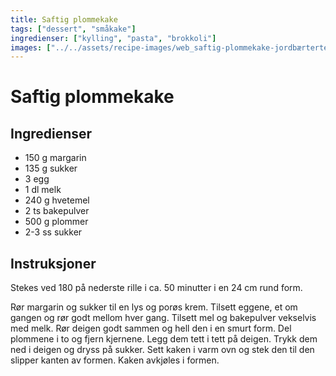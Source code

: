 ```yaml
---
title: Saftig plommekake
tags: ["dessert", "småkake"]
ingredienser: ["kylling", "pasta", "brokkoli"]
images: ["../../assets/recipe-images/web_saftig-plommekake-jordbærterte.jpg"]
---
```


# Saftig plommekake

## Ingredienser

- 150 g margarin
- 135 g sukker
- 3 egg
- 1 dl melk
- 240 g hvetemel
- 2 ts bakepulver
- 500 g plommer
- 2-3 ss sukker

## Instruksjoner

Stekes ved 180 på nederste rille i ca. 50 minutter i en 24 cm rund form.

Rør margarin og sukker til en lys og porøs krem. Tilsett eggene, et om gangen og rør godt mellom hver gang. Tilsett mel og bakepulver vekselvis med melk. Rør deigen godt sammen og hell den i en smurt form. Del plommene i to og fjern kjernene. Legg dem tett i tett på deigen. Trykk dem ned i deigen og dryss på sukker. Sett kaken i varm ovn og stek den til den slipper kanten av formen. Kaken avkjøles i formen.
